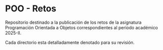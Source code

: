 # POO - Retos

Repositorio destinado a la publicación de los retos de la asignatura Programación Orientada a Objetos correspondientes al periodo académico 2025-II.

Cada directorio esta detalladamente denotado para su revisión. 